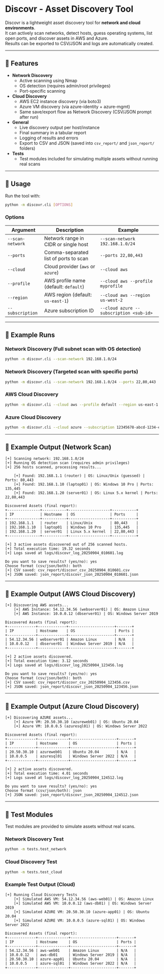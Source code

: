 # Discovr - Asset Discovery Tool

Discovr is a lightweight asset discovery tool for **network and cloud environments**.  
It can actively scan networks, detect hosts, guess operating systems, list open ports, and discover assets in AWS and Azure.  
Results can be exported to CSV/JSON and logs are automatically created.  

---

## 🔹 Features
- **Network Discovery**
  - Active scanning using Nmap
  - OS detection (requires admin/root privileges)
  - Port-specific scanning
- **Cloud Discovery**
  - AWS EC2 instance discovery (via boto3)
  - Azure VM discovery (via azure-identity + azure-mgmt)
  - Same save/export flow as Network Discovery (CSV/JSON prompt after run)
- **General**
  - Live discovery output per host/instance
  - Final summary in a tabular report
  - Logging of results and errors
  - Export to CSV and JSON (saved into `csv_report/` and `json_report/` folders)
- **Tests**
  - Test modules included for simulating multiple assets without running real scans

---

## 🔹 Usage

Run the tool with:

```bash
python -m discovr.cli [OPTIONS]
```

### Options
| Argument | Description | Example |
|----------|-------------|---------|
| `--scan-network` | Network range in CIDR or single host | `--scan-network 192.168.1.0/24` |
| `--ports` | Comma-separated list of ports to scan | `--ports 22,80,443` |
| `--cloud` | Cloud provider (`aws` or `azure`) | `--cloud aws` |
| `--profile` | AWS profile name (default: `default`) | `--cloud aws --profile myprofile` |
| `--region` | AWS region (default: `us-east-1`) | `--cloud aws --region us-west-2` |
| `--subscription` | Azure subscription ID | `--cloud azure --subscription <sub-id>` |

---

## 🔹 Example Runs

### Network Discovery (Full subnet scan with OS detection)
```bash
python -m discovr.cli --scan-network 192.168.1.0/24
```

### Network Discovery (Targeted scan with specific ports)
```bash
python -m discovr.cli --scan-network 192.168.1.0/24 --ports 22,80,443
```

### AWS Cloud Discovery
```bash
python -m discovr.cli --cloud aws --profile default --region us-east-1
```

### Azure Cloud Discovery
```bash
python -m discovr.cli --cloud azure --subscription 12345678-abcd-1234-efgh-9876543210ab
```

---

## 🔹 Example Output (Network Scan)

```text
[+] Scanning network: 192.168.1.0/24
[+] Running OS detection scan (requires admin privileges)
[+] 256 hosts scanned, processing results...

    [+] Found: 192.168.1.1 (router) | OS: Linux/Unix (guessed) | Ports: 80,443
    [+] Found: 192.168.1.10 (laptop01) | OS: Windows 10 Pro | Ports: 135,445
    [+] Found: 192.168.1.20 (server01) | OS: Linux 5.x kernel | Ports: 22,80,443

Discovered Assets (final report):
+---------------+-----------+-------------------+-----------+
| IP            | Hostname  | OS                | Ports     |
+---------------+-----------+-------------------+-----------+
| 192.168.1.1   | router    | Linux/Unix        | 80,443    |
| 192.168.1.10  | laptop01  | Windows 10 Pro    | 135,445   |
| 192.168.1.20  | server01  | Linux 5.x kernel  | 22,80,443 |
+---------------+-----------+-------------------+-----------+

[+] 3 active assets discovered out of 256 scanned hosts.
[+] Total execution time: 19.32 seconds
[+] Logs saved at logs/discovr_log_20250904_010601.log

Do you want to save results? (yes/no): yes
Choose format (csv/json/both): both
[+] CSV saved: csv_report/discovr_csv_20250904_010601.csv
[+] JSON saved: json_report/discovr_json_20250904_010601.json
```

---

## 🔹 Example Output (AWS Cloud Discovery)

```text
[+] Discovering AWS assets...
    [+] AWS Instance: 54.12.34.56 (webserver01) | OS: Amazon Linux
    [+] AWS Instance: 10.0.0.12 (dbserver01) | OS: Windows Server 2019

Discovered Assets (final report):
+-------------+-------------+---------------------+-------+
| IP          | Hostname    | OS                  | Ports |
+-------------+-------------+---------------------+-------+
| 54.12.34.56 | webserver01 | Amazon Linux        | N/A   |
| 10.0.0.12   | dbserver01  | Windows Server 2019 | N/A   |
+-------------+-------------+---------------------+-------+

[+] 2 active assets discovered.
[+] Total execution time: 3.12 seconds
[+] Logs saved at logs/discovr_log_20250904_123456.log

Do you want to save results? (yes/no): yes
Choose format (csv/json/both): both
[+] CSV saved: csv_report/discovr_csv_20250904_123456.csv
[+] JSON saved: json_report/discovr_json_20250904_123456.json
```

---

## 🔹 Example Output (Azure Cloud Discovery)

```text
[+] Discovering AZURE assets...
    [+] Azure VM: 20.50.30.10 (azureweb01) | OS: Ubuntu 20.04
    [+] Azure VM: 10.0.0.5 (azuresql01) | OS: Windows Server 2022

Discovered Assets (final report):
+-------------+--------------+---------------------+-------+
| IP          | Hostname     | OS                  | Ports |
+-------------+--------------+---------------------+-------+
| 20.50.30.10 | azureweb01   | Ubuntu 20.04        | N/A   |
| 10.0.0.5    | azuresql01   | Windows Server 2022 | N/A   |
+-------------+--------------+---------------------+-------+

[+] 2 active assets discovered.
[+] Total execution time: 4.01 seconds
[+] Logs saved at logs/discovr_log_20250904_124512.log

Do you want to save results? (yes/no): yes
Choose format (csv/json/both): json
[+] JSON saved: json_report/discovr_json_20250904_124512.json
```

---

## 🔹 Test Modules

Test modules are provided to simulate assets without real scans.

### Network Discovery Test
```bash
python -m tests.test_network
```

### Cloud Discovery Test
```bash
python -m tests.test_cloud
```

### Example Test Output (Cloud)
```text
[+] Running Cloud Discovery Tests
    [+] Simulated AWS VM: 54.12.34.56 (aws-web01) | OS: Amazon Linux
    [+] Simulated AWS VM: 10.0.0.12 (aws-db01) | OS: Windows Server 2019
    [+] Simulated AZURE VM: 20.50.30.10 (azure-app01) | OS: Ubuntu 20.04
    [+] Simulated AZURE VM: 10.0.0.5 (azure-sql01) | OS: Windows Server 2022

Discovered Assets (final report):
+-------------+--------------+---------------------+-------+
| IP          | Hostname     | OS                  | Ports |
+-------------+--------------+---------------------+-------+
| 54.12.34.56 | aws-web01    | Amazon Linux        | N/A   |
| 10.0.0.12   | aws-db01     | Windows Server 2019 | N/A   |
| 20.50.30.10 | azure-app01  | Ubuntu 20.04        | N/A   |
| 10.0.0.5    | azure-sql01  | Windows Server 2022 | N/A   |
+-------------+--------------+---------------------+-------+
```
